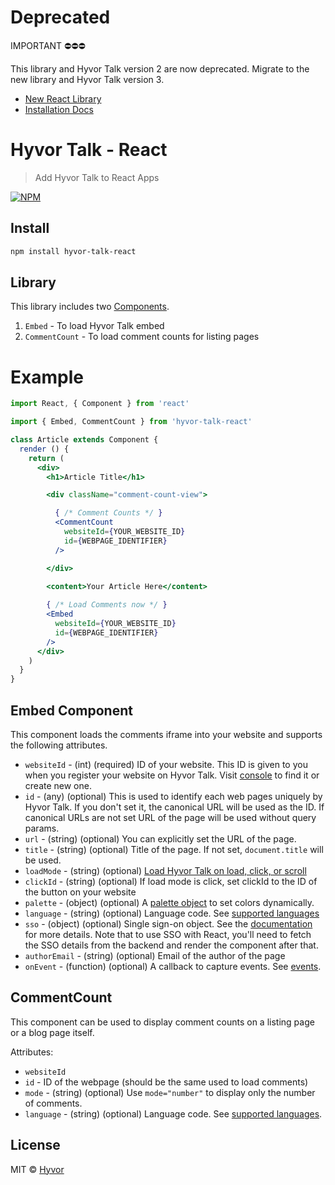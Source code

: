 # Deprecated

IMPORTANT ⛔️⛔️⛔️

This library and Hyvor Talk version 2 are now deprecated. Migrate to the new library and Hyvor Talk version 3.

- [New React Library](https://www.npmjs.com/package/@hyvor/hyvor-talk-react)
- [Installation Docs](https://talk.hyvor.com/docs/platforms?platform=react)


# Hyvor Talk - React

> Add Hyvor Talk to React Apps

[![NPM](https://img.shields.io/npm/v/hyvor-talk-react.svg)](https://www.npmjs.com/package/hyvor-talk-react)

## Install

```bash
npm install hyvor-talk-react
```

## Library

This library includes two [Components](https://reactjs.org/docs/react-component.html).

1. `Embed` - To load Hyvor Talk embed
2. `CommentCount` - To load comment counts for listing pages

# Example

```jsx
import React, { Component } from 'react'

import { Embed, CommentCount } from 'hyvor-talk-react'

class Article extends Component {
  render () {
    return (
      <div>
        <h1>Article Title</h1>

        <div className="comment-count-view">

          { /* Comment Counts */ }
          <CommentCount 
            websiteId={YOUR_WEBSITE_ID}
            id={WEBPAGE_IDENTIFIER} 
          />

        </div>
        
        <content>Your Article Here</content>

        { /* Load Comments now */ }
        <Embed 
          websiteId={YOUR_WEBSITE_ID}
          id={WEBPAGE_IDENTIFIER}
        />
      </div>
    )
  }
}
```

## Embed Component

This component loads the comments iframe into your website and supports the following attributes.

* `websiteId` - (int) (required) ID of your website. This ID is given to you when you register your website on Hyvor Talk. Visit [console](https://talk.hyvor.com/console) to find it or create new one.
* `id` - (any) (optional) This is used to identify each web pages uniquely by Hyvor Talk. If you don't set it, the canonical URL will be used as the ID. If canonical URLs are not set URL of the page will be used without query params.
* `url` - (string) (optional) You can explicitly set the URL of the page.
* `title` - (string) (optional) Title of the page. If not set, `document.title` will be used.
* `loadMode` - (string) (optional) [Load Hyvor Talk on load, click, or scroll](https://talk.hyvor.com/docs/code#loading-modes)
* `clickId` - (string) (optional) If load mode is click, set clickId to the ID of the button on your website
* `palette` - (object) (optional) A [palette object](https://talk.hyvor.com/docs/dynamic-colors) to set colors dynamically.
* `language` - (string) (optional) Language code. See [supported languages](https://talk.hyvor.com/docs/language)
* `sso` - (object) (optional) Single sign-on object. See the [documentation](https://talk.hyvor.com/docs/sso-stateless) for more details. Note that to use SSO with React, you'll need to fetch the SSO details from the backend and render the component after that.
* `authorEmail` - (string) (optional) Email of the author of the page
* `onEvent` - (function) (optional) A callback to capture events. See [events](https://talk.hyvor.com/docs/events).


## CommentCount

This component can be used to display comment counts on a listing page or a blog page itself. 

Attributes:

* `websiteId`
* `id` - ID of the webpage (should be the same used to load comments)
* `mode` - (string) (optional) Use `mode="number"` to display only the number of comments.
* `language` - (string) (optional) Language code. See [supported languages](https://talk.hyvor.com/docs/language).


## License

MIT © [Hyvor](https://hyvor.com)

